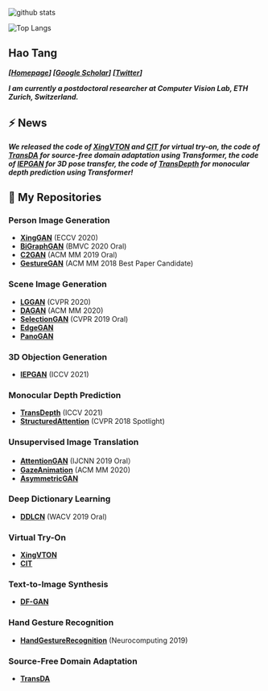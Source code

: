 ![github stats](https://github-readme-stats.vercel.app/api?username=Ha0Tang&show_icons=true)

![Top Langs](https://github-readme-stats.vercel.app/api/top-langs/?username=Ha0Tang)

## Hao Tang
_**[[Homepage](http://disi.unitn.it/~hao.tang/)] [[Google Scholar](https://scholar.google.com/citations?user=9zJkeEMAAAAJ&hl=en)] [[Twitter](https://twitter.com/HaoTang_ai)]**_

<!-- _**I am currently a postdoctoral researcher at Computer Vision Lab, ETH Zurich, Switzerland.**_ -->
_**I am currently a postdoctoral researcher at Computer Vision Lab, ETH Zurich, Switzerland.**_

## ⚡  **News**
_**We released the code of [XingVTON](https://github.com/Ha0Tang/XingVTON) and [CIT](https://github.com/Amazingren/CIT) for virtual try-on, the code of [TransDA](https://github.com/ygjwd12345/TransDA) for source-free domain adaptation using Transformer, the code of [IEPGAN](https://github.com/mikecheninoulu/Unsupervised_IEPGAN) for 3D pose transfer, the code of [TransDepth](https://github.com/ygjwd12345/TransDepth) for monocular depth prediction using Transformer!**_

## 🌱 **My Repositories**
### Person Image Generation 
- **[XingGAN](https://github.com/Ha0Tang/XingGAN)** (ECCV 2020)
- **[BiGraphGAN](https://github.com/Ha0Tang/BiGraphGAN)** (BMVC 2020 Oral)
- **[C2GAN](https://github.com/Ha0Tang/C2GAN)** (ACM MM 2019 Oral)
- **[GestureGAN](https://github.com/Ha0Tang/GestureGAN)** (ACM MM 2018 Best Paper Candidate)

### Scene Image Generation
- **[LGGAN](https://github.com/Ha0Tang/LGGAN)** (CVPR 2020)
- **[DAGAN](https://github.com/Ha0Tang/DAGAN)** (ACM MM 2020)
- **[SelectionGAN](https://github.com/Ha0Tang/SelectionGAN)** (CVPR 2019 Oral)
- **[EdgeGAN](https://github.com/Ha0Tang/EdgeGAN)**
- **[PanoGAN](https://github.com/sswuai/PanoGAN)**

### 3D Objection Generation
- **[IEPGAN](https://github.com/mikecheninoulu/Unsupervised_IEPGAN)** (ICCV 2021)

### Monocular Depth Prediction
- **[TransDepth](https://github.com/ygjwd12345/TransDepth)** (ICCV 2021)
- **[StructuredAttention](https://github.com/danxuhk/StructuredAttentionDepthEstimation)** (CVPR 2018 Spotlight)

### Unsupervised Image Translation
- **[AttentionGAN](https://github.com/Ha0Tang/AttentionGAN)** (IJCNN 2019 Oral）
- **[GazeAnimation](https://github.com/zhangqianhui/GazeAnimation)** (ACM MM 2020)
- **[AsymmetricGAN](https://github.com/Ha0Tang/AsymmetricGAN)**

### Deep Dictionary Learning
- **[DDLCN](https://github.com/Ha0Tang/DDLCN)** (WACV 2019 Oral)

### Virtual Try-On
- **[XingVTON](https://github.com/Ha0Tang/XingVTON)**
- **[CIT](https://github.com/Amazingren/CIT)**

### Text-to-Image Synthesis
- **[DF-GAN](https://github.com/tobran/DF-GAN)**

### Hand Gesture Recognition
- **[HandGestureRecognition](https://github.com/Ha0Tang/HandGestureRecognition)** (Neurocomputing 2019)

### Source-Free Domain Adaptation
- **[TransDA](https://github.com/ygjwd12345/TransDA)**
